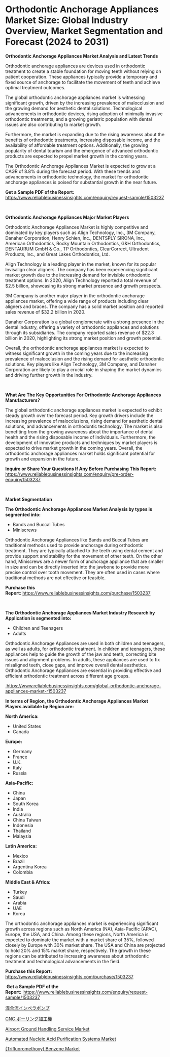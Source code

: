 <p><h1>Orthodontic Anchorage Appliances Market Size: Global Industry Overview, Market Segmentation and Forecast (2024 to 2031)</h1></p><p><strong>Orthodontic Anchorage Appliances Market Analysis and Latest Trends</strong></p>
<p><p>Orthodontic anchorage appliances are devices used in orthodontic treatment to create a stable foundation for moving teeth without relying on patient cooperation. These appliances typically provide a temporary and fixed source of anchorage to facilitate the movement of teeth and achieve optimal treatment outcomes.</p><p>The global orthodontic anchorage appliances market is witnessing significant growth, driven by the increasing prevalence of malocclusion and the growing demand for aesthetic dental solutions. Technological advancements in orthodontic devices, rising adoption of minimally invasive orthodontic treatments, and a growing geriatric population with dental issues are also contributing to market growth.</p><p>Furthermore, the market is expanding due to the rising awareness about the benefits of orthodontic treatments, increasing disposable income, and the availability of affordable treatment options. Additionally, the growing popularity of dental tourism and the emergence of advanced orthodontic products are expected to propel market growth in the coming years.</p><p>The Orthodontic Anchorage Appliances Market is expected to grow at a CAGR of 8.8% during the forecast period. With these trends and advancements in orthodontic technology, the market for orthodontic anchorage appliances is poised for substantial growth in the near future.</p></p>
<p><strong>Get a Sample PDF of the Report:&nbsp;</strong> <a href="https://www.reliablebusinessinsights.com/enquiry/request-sample/1503237">https://www.reliablebusinessinsights.com/enquiry/request-sample/1503237</a></p>
<p>&nbsp;</p>
<p><strong>Orthodontic Anchorage Appliances Major Market Players</strong></p>
<p><p>Orthodontic Anchorage Appliances Market is highly competitive and dominated by key players such as Align Technology, Inc., 3M Company, Danaher Corporation, Henry Schien, Inc., DENTSPLY SIRONA, Inc., American Orthodontics, Rocky Mountain Orthodontics, G&H Orthodontics, DENTAURUM GmbH & Co., TP Orthodontics, ClearCorrect, Ultradent Products, Inc., and Great Lakes Orthodontics, Ltd.</p><p>Align Technology is a leading player in the market, known for its popular Invisalign clear aligners. The company has been experiencing significant market growth due to the increasing demand for invisible orthodontic treatment options. In 2020, Align Technology reported a total revenue of $2.5 billion, showcasing its strong market presence and growth prospects.</p><p>3M Company is another major player in the orthodontic anchorage appliances market, offering a wide range of products including clear aligners and braces. The company has a solid market position and reported sales revenue of $32.2 billion in 2020.</p><p>Danaher Corporation is a global conglomerate with a strong presence in the dental industry, offering a variety of orthodontic appliances and solutions through its subsidiaries. The company reported sales revenue of $22.3 billion in 2020, highlighting its strong market position and growth potential.</p><p>Overall, the orthodontic anchorage appliances market is expected to witness significant growth in the coming years due to the increasing prevalence of malocclusion and the rising demand for aesthetic orthodontic solutions. Key players like Align Technology, 3M Company, and Danaher Corporation are likely to play a crucial role in shaping the market dynamics and driving further growth in the industry.</p></p>
<p>&nbsp;</p>
<p><strong>What Are The Key Opportunities For Orthodontic Anchorage Appliances Manufacturers?</strong></p>
<p><p>The global orthodontic anchorage appliances market is expected to exhibit steady growth over the forecast period. Key growth drivers include the increasing prevalence of malocclusions, rising demand for aesthetic dental solutions, and advancements in orthodontic technology. The market is also benefiting from the growing awareness about the importance of dental health and the rising disposable income of individuals. Furthermore, the development of innovative products and techniques by market players is expected to drive market growth in the coming years. Overall, the orthodontic anchorage appliances market holds significant potential for growth and expansion in the future.</p></p>
<p><strong>Inquire or Share Your Questions If Any Before Purchasing This Report:</strong> <a href="https://www.reliablebusinessinsights.com/enquiry/pre-order-enquiry/1503237">https://www.reliablebusinessinsights.com/enquiry/pre-order-enquiry/1503237</a></p>
<p>&nbsp;</p>
<p><strong>Market Segmentation</strong></p>
<p><strong>The Orthodontic Anchorage Appliances Market Analysis by types is segmented into:</strong></p>
<p><ul><li>Bands and Buccal Tubes</li><li>Miniscrews</li></ul></p>
<p><p>Orthodontic Anchorage Appliances like Bands and Buccal Tubes are traditional methods used to provide anchorage during orthodontic treatment. They are typically attached to the teeth using dental cement and provide support and stability for the movement of other teeth. On the other hand, Miniscrews are a newer form of anchorage appliance that are smaller in size and can be directly inserted into the jawbone to provide more precise control over tooth movement. They are often used in cases where traditional methods are not effective or feasible.</p></p>
<p><strong>Purchase this Report:&nbsp;</strong><a href="https://www.reliablebusinessinsights.com/purchase/1503237">https://www.reliablebusinessinsights.com/purchase/1503237</a></p>
<p>&nbsp;</p>
<p><strong>The Orthodontic Anchorage Appliances Market Industry Research by Application is segmented into:</strong></p>
<p><ul><li>Children and Teenagers</li><li>Adults</li></ul></p>
<p><p>Orthodontic Anchorage Appliances are used in both children and teenagers, as well as adults, for orthodontic treatment. In children and teenagers, these appliances help to guide the growth of the jaw and teeth, correcting bite issues and alignment problems. In adults, these appliances are used to fix misaligned teeth, close gaps, and improve overall dental aesthetics. Orthodontic Anchorage Appliances are essential in providing effective and efficient orthodontic treatment across different age groups.</p></p>
<p><a href="https://www.reliablebusinessinsights.com/global-orthodontic-anchorage-appliances-market-r1503237">&nbsp;https://www.reliablebusinessinsights.com/global-orthodontic-anchorage-appliances-market-r1503237</a></p>
<p><strong>In terms of Region, the Orthodontic Anchorage Appliances Market Players available by Region are:</strong></p>
<p>
    <p> <strong> North America: </strong>
        <ul>
            <li>United States</li>
            <li>Canada</li>
        </ul>
        </p> 
    <p> <strong> Europe: </strong>
        <ul>
            <li>Germany</li>
            <li>France</li>
            <li>U.K.</li>
            <li>Italy</li>
            <li>Russia</li>
        </ul>
        </p> 
    <p> <strong> Asia-Pacific: </strong>
        <ul>
            <li>China</li>
            <li>Japan</li>
            <li>South Korea</li>
            <li>India</li>
            <li>Australia</li>
            <li>China Taiwan</li>
            <li>Indonesia</li>
            <li>Thailand</li>
            <li>Malaysia</li>
        </ul>
        </p> 
    <p> <strong> Latin America: </strong>
        <ul>
            <li>Mexico</li>
            <li>Brazil</li>
            <li>Argentina Korea</li>
            <li>Colombia</li>
        </ul>
        </p> 
    <p> <strong> Middle East & Africa: </strong>
        <ul>
            <li>Turkey</li>
            <li>Saudi</li>
            <li>Arabia</li>
            <li>UAE</li>
            <li>Korea</li>
        </ul>
    </p>
    </p>
<p><p>The orthodontic anchorage appliances market is experiencing significant growth across regions such as North America (NA), Asia-Pacific (APAC), Europe, the USA, and China. Among these regions, North America is expected to dominate the market with a market share of 35%, followed closely by Europe with 30% market share. The USA and China are projected to hold 20% and 15% market share, respectively. The growth in these regions can be attributed to increasing awareness about orthodontic treatment and technological advancements in the field.</p></p>
<p><strong>Purchase this Report: </strong><a href="https://www.reliablebusinessinsights.com/purchase/1503237">https://www.reliablebusinessinsights.com/purchase/1503237</a></p>
<p>&nbsp;<strong>Get a Sample PDF of the Report:&nbsp;&nbsp;</strong><a href="https://www.reliablebusinessinsights.com/enquiry/request-sample/1503237">https://www.reliablebusinessinsights.com/enquiry/request-sample/1503237</a></p>
<p><strong></strong></p>
<p><p><a href="https://github.com/marbadji/Market-Research-Report-List-1/blob/main/432781594769.md">混合流インペラポンプ</a></p><p><a href="https://github.com/KaydenJohns1964/Market-Research-Report-List-1/blob/main/881087194770.md">CNC ボーリング加工機</a></p><p><a href="https://github.com/tamvrosiya/Market-Research-Report-List-4/blob/main/airport-ground-handling-service-market.md">Airport Ground Handling Service Market</a></p><p><a href="https://www.linkedin.com/pulse/automated-nucleic-acid-purification-systemsnbspmarket-focuses-df0le?trackingId=e%2FZMDCrgCHKDo0qZbscVgg%3D%3D">Automated Nucleic Acid Purification Systems Market</a></p><p><a href="https://www.linkedin.com/pulse/trifluoromethoxy-benzene-market-comprehensive-assessment-qclpe?trackingId=Y4pnZ5r49nSD0YVVqMFJEg%3D%3D">(Trifluoromethoxy) Benzene Market</a></p></p>